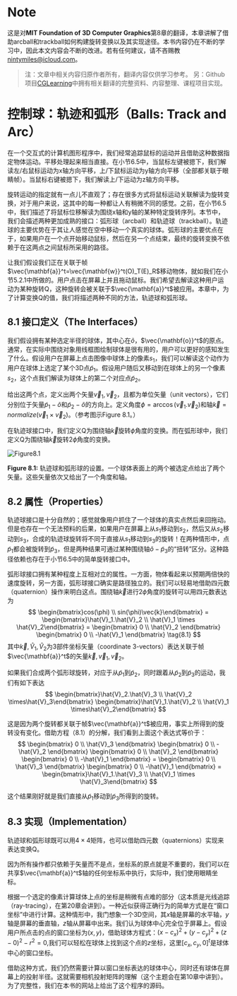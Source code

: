 # Note
这是对**MIT Foundation of 3D Computer Graphics**第8章的翻译，本章讲解了借助arcball和trackball如何构建旋转变换以及其实现途径。本书内容仍在不断的学习中，因此本文内容会不断的改进。若有任何建议，请不吝赐教<nintymiles@icloud.com>。 

> 注：文章中相关内容归原作者所有，翻译内容仅供学习参考。
> 另：Github项目[CGLearning](https://github.com/nintymiles/CGLearning)中拥有相关翻译的完整资料、内容整理、课程项目实现。

# 控制球：轨迹和弧形（Balls: Track and Arc）
在一个交互式的计算机图形程序中，我们经常追踪鼠标的运动并且借助这种数据指定物体运动。平移处理起来相当直接。在小节6.5中，当鼠标左键被摁下，我们解读左/右鼠标运动为x轴方向平移，上/下鼠标运动为y轴方向平移（全部都关联于眼睛帧）。当鼠标右键被摁下，我们解读上/下运动为z轴方向平移。

旋转运动的指定就有一点儿不直观了；存在很多方式将鼠标运动关联解读为旋转变换，对于用户来说，这其中的每一种都让人有稍微不同的感觉。之前，在小节6.5中，我们描述了将鼠标位移解读为围绕x轴和y轴的某种特定旋转序列。本节中，我们会描述两种更加成熟的接口：弧形球（arcball）和轨迹球（trackball）。轨迹球的主要优势在于其让人感觉在空中移动一个真实的球体。弧形球的主要优点在于，如果用户在一个点开始移动鼠标，然后在另一个点结束，最终的旋转变换不依赖于在这两点之间鼠标所采用的路径。

让我们假设我们正在关联于帧$\vec{\mathbf{a}}^t=\vec{\mathbf{w}}^t(O)_T(E)_R$移动物体，就如我们在小节5.2.1中所做的。用户点击在屏幕上并且拖动鼠标。我们希望去解读这种用户运动为某种旋转Q，这种旋转会被关联于$\vec{\mathbf{a}}^t$被应用。本章中，为了计算变换Q的值，我们将描述两种不同的方法，轨迹球和弧形球。

## 8.1 接口定义（The Interfaces）
我们假设拥有某种选定半径的球体，其中心在$\tilde{o}$，$\vec{\mathbf{o}}^t$的原点。通常，在实际中围绕对象用线框图绘制球体是很有用的，用户可以更好的感知发生了什么。假设用户在屏幕上点击图像中球体上的像素$s_1$，我们可以解读这个动作为用户在球体上选定了某个3D点$\tilde{p}_1$。假设用户随后又移动到在球体上的另一个像素$s_2$，这个点我们解读为球体上的第二个对应点$\tilde{p}_2$。

给出这两个点，定义出两个矢量$\vec{v}_1,\vec{v}_2$，且都为单位矢量（unit vectors），它们分别位于矢量$\tilde{p}_1 - \tilde{o}$和$\tilde{p}_2-\tilde{o}$的方向上。定义角度$\phi = \arccos(\vec{v}_1.\vec{v}_2)$和轴$\vec{k}=normalize(\vec{v}_1 \times \vec{v}_2)$。（参考图示$\text{Figure 8.1}$。）

在轨迹球接口中，我们定义Q为围绕轴$\vec{k}$旋转$\phi$角度的变换。而在弧形球中，我们定义Q为围绕轴$\vec{k}$旋转$2\phi$角度的变换。

![Figure8.1](media/Figure8.1.png)

**Figure 8.1:** 轨迹球和弧形球的设置。一个球体表面上的两个被选定点给出了两个矢量。这些矢量依次又给出了一个角度和轴。 

## 8.2 属性（Properties）
轨迹球接口是十分自然的；感觉就像用户抓住了一个球体的真实点然后来回拖动。但是也存在一个无法预料的后果，如果用户在屏幕上从$s_1$移动到$s_2$，然后又从$s_2$移动到$s_3$，合成的轨迹球旋转将不同于直接从$s_1$移动到$s_3$的旋转！在两种情形中，点$\tilde{p}_1$都会被旋转到$\tilde{p}_3$，但是两种结果可通过某种围绕轴$\tilde{o}-\tilde{p}_3$的“扭转”区分。这种路径依赖也存在于小节6.5中的简单旋转接口中。

弧形球接口拥有某种程度上互相对立的属性。一方面，物体看起来以预期两倍快的速度旋转，另一方面，弧形球接口确实是路径独立的。我们可以轻易地借助四元数（quaternion）操作来明白这点。围绕轴$\vec{k}$进行$2\phi$角度的旋转可以用四元数表达为
$$
 \begin{bmatrix}cos(\phi) \\ sin(\phi)\vec{k}\end{bmatrix} =  \begin{bmatrix}\hat{V}_1.\hat{V}_2 \\ \hat{V}_1 \times \hat{V}_2\end{bmatrix} = \begin{bmatrix} 0 \\ \hat{V}_2 \end{bmatrix} \begin{bmatrix} 0 \\ -\hat{V}_1 \end{bmatrix}  \tag{8.1} 
$$
其中$\vec{k},\hat{V}_1,\hat{V}_2$为3部件坐标矢量（coordinate 3-vectors）表达关联于帧$\vec{\mathbf{a}}^t$的矢量$\vec{k},\vec{v}_1,\vec{v}_2$。

如果我们合成两个弧形球旋转，对应于从$\tilde{p}_1$到$\tilde{p}_2$，同时跟着从$\tilde{p}_2$到$\tilde{p}_3$的运动，我们有如下表达
$$
\begin{bmatrix}\hat{V}_2.\hat{V}_3 \\ \hat{V}_2 \times\hat{V}_3\end{bmatrix} \begin{bmatrix}\hat{V}_1.\hat{V}_2 \\ \hat{V}_1 \times\hat{V}_2\end{bmatrix}
$$

这是因为两个旋转都关联于帧$\vec{\mathbf{a}}^t$被应用，事实上所得到的旋转没有变化。借助方程（8.1）的分解，我们看到上面这个表达式等价于：
$$
\begin{bmatrix} 0 \\ \hat{V}_3 \end{bmatrix} \begin{bmatrix} 0 \\ -\hat{V}_2 \end{bmatrix} \begin{bmatrix} 0 \\ \hat{V}_2 \end{bmatrix} \begin{bmatrix} 0 \\ -\hat{V}_1 \end{bmatrix} = 
\begin{bmatrix} 0 \\ \hat{V}_3 \end{bmatrix} \begin{bmatrix} 0 \\ -\hat{V}_1 \end{bmatrix} = 
\begin{bmatrix}\hat{V}_1.\hat{V}_3 \\ \hat{V}_1 \times \hat{V}_3\end{bmatrix}
$$

这个结果刚好就是我们直接从$\tilde{p}_1$移动到$\tilde{p}_3$所得到的旋转。

## 8.3 实现（Implementation）
轨迹球和弧形球既可以用$4 \times 4$矩阵，也可以借助四元数（quaternions）实现来表达变换Q。

因为所有操作都只依赖于矢量而不是点，坐标系的原点就是不重要的，我们可以在共享$\vec{\mathbf{a}}^t$轴的任何坐标系中执行，实际中，我们使用眼睛坐标。

根据一个选定的像素计算球体上点的坐标是稍微有点难的部分（这本质是光线追踪（ray-tracing），在第20章会讲到）。一种近似获得正确行为的简单方式是在“窗口坐标”中进行计算。这种情形中，我门想象一个3D空间，其$x$轴是屏幕的水平轴，$y$轴是屏幕的垂直轴，$z$轴从屏幕中出来。我们认为球体中心完全位于屏幕上。假设用户所点击的点的窗口坐标为$(x,y)$，借助球体方程式：$(x−c_x)^2+(y−c_y)^2+(z−0)^2−r^2=0$,我们可以轻松在球体上找到这个点的$z$坐标，这里$[c_x,c_y,0]^t$是球体中心的窗口坐标。

借助这种方式，我们仍然需要计算以窗口坐标表达的球体中心，同时还有球体在屏幕上的投射半径。这就需要相机投射矩阵的理解（这个主题会在第10章中讲到）。为了完整性，我们在本书的网站上给出了这个程序的源码。

